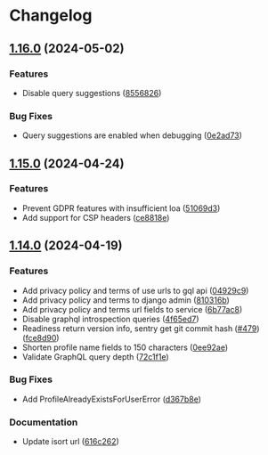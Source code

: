 # Changelog

## [1.16.0](https://github.com/City-of-Helsinki/open-city-profile/compare/open-city-profile-v1.15.0...open-city-profile-v1.16.0) (2024-05-02)


### Features

* Disable query suggestions ([8556826](https://github.com/City-of-Helsinki/open-city-profile/commit/85568265501c2fa7b2e2302bf8fa2594754a872f))


### Bug Fixes

* Query suggestions are enabled when debugging ([0e2ad73](https://github.com/City-of-Helsinki/open-city-profile/commit/0e2ad73c7076d0c63f25cfec476a236d53bf4cab))

## [1.15.0](https://github.com/City-of-Helsinki/open-city-profile/compare/open-city-profile-v1.14.0...open-city-profile-v1.15.0) (2024-04-24)


### Features

* Prevent GDPR features with insufficient loa ([51069d3](https://github.com/City-of-Helsinki/open-city-profile/commit/51069d33a5829686c5c82c47ae91503374bdddee))
* Add support for CSP headers ([ce8818e](https://github.com/City-of-Helsinki/open-city-profile/commit/ce8818e94697cec5228868034339121202fded9a))


## [1.14.0](https://github.com/City-of-Helsinki/open-city-profile/compare/open-city-profile-v1.13.1...open-city-profile-v1.14.0) (2024-04-19)


### Features

* Add privacy policy and terms of use urls to gql api ([04929c9](https://github.com/City-of-Helsinki/open-city-profile/commit/04929c92e889b0e8e8c280a9ddcb972fe75d5bbc))
* Add privacy policy and terms to django admin ([810316b](https://github.com/City-of-Helsinki/open-city-profile/commit/810316bd9e710da0cad369a0611405deacde93d3))
* Add privacy policy and terms url fields to service ([6b77ac8](https://github.com/City-of-Helsinki/open-city-profile/commit/6b77ac89302fd0f5130de79a8656607bf6ac948b))
* Disable graphql introspection queries ([4f65ed7](https://github.com/City-of-Helsinki/open-city-profile/commit/4f65ed7835956190d0a981da0866b46d7f53d3f2))
* Readiness return version info, sentry get git commit hash ([#479](https://github.com/City-of-Helsinki/open-city-profile/issues/479)) ([fce8d90](https://github.com/City-of-Helsinki/open-city-profile/commit/fce8d901f0c5a37edd8c0060d6dbb11bc4525b72))
* Shorten profile name fields to 150 characters ([0ee92ae](https://github.com/City-of-Helsinki/open-city-profile/commit/0ee92ae2f0ffda1e28941da06f850349b25851fb))
* Validate GraphQL query depth ([72c1f1e](https://github.com/City-of-Helsinki/open-city-profile/commit/72c1f1eb684f56f96ac2913c152b9072a7104265))


### Bug Fixes

* Add ProfileAlreadyExistsForUserError ([d367b8e](https://github.com/City-of-Helsinki/open-city-profile/commit/d367b8e0761f83b9ba1dec9821531024cce25356))


### Documentation

* Update isort url ([616c262](https://github.com/City-of-Helsinki/open-city-profile/commit/616c26226820609ac499b31e11e0ff05a6029bf8))
